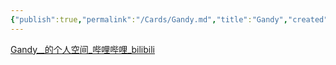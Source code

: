 ```yaml
---
{"publish":true,"permalink":"/Cards/Gandy.md","title":"Gandy","created":"2022-12-11","modified":"2023-03-14","published":"2025-07-29T23:04:04.635+08:00","cssclasses":""}
---
```



[Gandy__的个人空间_哔哩哔哩_bilibili](https://space.bilibili.com/378067652/?spm_id_from=333.999.0.0)